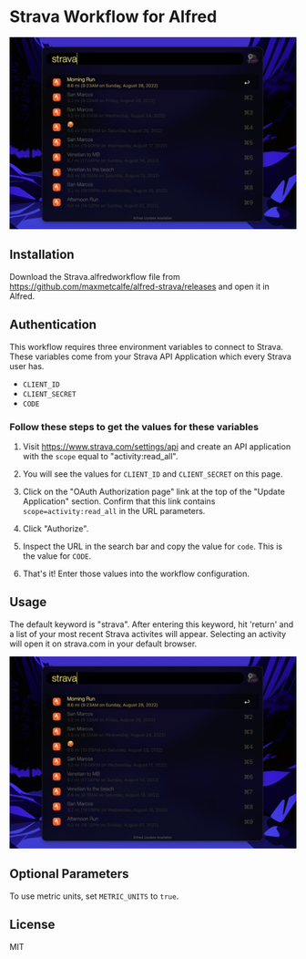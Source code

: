 # Strava Workflow for Alfred

![screenshot](./screenshot.png "screenshot")

## Installation

Download the Strava.alfredworkflow file from https://github.com/maxmetcalfe/alfred-strava/releases and open it in Alfred.

## Authentication

This workflow requires three environment variables to connect to Strava. These variables come from your Strava API Application which every Strava user has.

- `CLIENT_ID`
- `CLIENT_SECRET`
- `CODE`

### Follow these steps to get the values for these variables

1. Visit https://www.strava.com/settings/api and create an API application with the `scope` equal to "activity:read_all".

2. You will see the values for `CLIENT_ID` and `CLIENT_SECRET` on this page.

3. Click on the "OAuth Authorization page" link at the top of the "Update Application" section. Confirm that this link contains `scope=activity:read_all` in the URL parameters.

4. Click "Authorize".

5. Inspect the URL in the search bar and copy the value for `code`. This is the value for `CODE`.

6. That's it! Enter those values into the workflow configuration.

## Usage

The default keyword is "strava". After entering this keyword, hit 'return' and a list of your most recent Strava activites will appear. Selecting an activity will open it on strava.com in your default browser.

![screenshot](./screenshot.png "screenshot")

## Optional Parameters

To use metric units, set `METRIC_UNITS` to `true`.

## License

MIT

